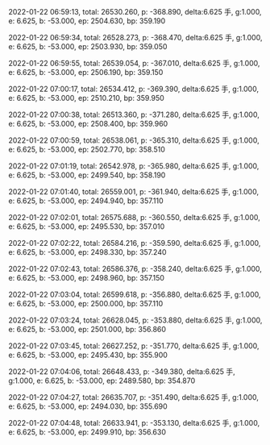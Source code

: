 2022-01-22 06:59:13, total: 26530.260, p: -368.890, delta:6.625 手, g:1.000, e: 6.625, b: -53.000, ep: 2504.630, bp: 359.190

2022-01-22 06:59:34, total: 26528.273, p: -368.470, delta:6.625 手, g:1.000, e: 6.625, b: -53.000, ep: 2503.930, bp: 359.050

2022-01-22 06:59:55, total: 26539.054, p: -367.010, delta:6.625 手, g:1.000, e: 6.625, b: -53.000, ep: 2506.190, bp: 359.150

2022-01-22 07:00:17, total: 26534.412, p: -369.390, delta:6.625 手, g:1.000, e: 6.625, b: -53.000, ep: 2510.210, bp: 359.950

2022-01-22 07:00:38, total: 26513.360, p: -371.280, delta:6.625 手, g:1.000, e: 6.625, b: -53.000, ep: 2508.400, bp: 359.960

2022-01-22 07:00:59, total: 26538.061, p: -365.310, delta:6.625 手, g:1.000, e: 6.625, b: -53.000, ep: 2502.770, bp: 358.510

2022-01-22 07:01:19, total: 26542.978, p: -365.980, delta:6.625 手, g:1.000, e: 6.625, b: -53.000, ep: 2499.540, bp: 358.190

2022-01-22 07:01:40, total: 26559.001, p: -361.940, delta:6.625 手, g:1.000, e: 6.625, b: -53.000, ep: 2494.940, bp: 357.110

2022-01-22 07:02:01, total: 26575.688, p: -360.550, delta:6.625 手, g:1.000, e: 6.625, b: -53.000, ep: 2495.530, bp: 357.010

2022-01-22 07:02:22, total: 26584.216, p: -359.590, delta:6.625 手, g:1.000, e: 6.625, b: -53.000, ep: 2498.330, bp: 357.240

2022-01-22 07:02:43, total: 26586.376, p: -358.240, delta:6.625 手, g:1.000, e: 6.625, b: -53.000, ep: 2498.960, bp: 357.150

2022-01-22 07:03:04, total: 26599.618, p: -356.880, delta:6.625 手, g:1.000, e: 6.625, b: -53.000, ep: 2500.000, bp: 357.110

2022-01-22 07:03:24, total: 26628.045, p: -353.880, delta:6.625 手, g:1.000, e: 6.625, b: -53.000, ep: 2501.000, bp: 356.860

2022-01-22 07:03:45, total: 26627.252, p: -351.770, delta:6.625 手, g:1.000, e: 6.625, b: -53.000, ep: 2495.430, bp: 355.900

2022-01-22 07:04:06, total: 26648.433, p: -349.380, delta:6.625 手, g:1.000, e: 6.625, b: -53.000, ep: 2489.580, bp: 354.870

2022-01-22 07:04:27, total: 26635.707, p: -351.490, delta:6.625 手, g:1.000, e: 6.625, b: -53.000, ep: 2494.030, bp: 355.690

2022-01-22 07:04:48, total: 26633.941, p: -353.130, delta:6.625 手, g:1.000, e: 6.625, b: -53.000, ep: 2499.910, bp: 356.630